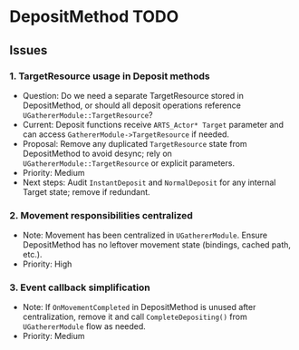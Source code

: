 # DepositMethod TODO

## Issues

### 1. TargetResource usage in Deposit methods
- Question: Do we need a separate TargetResource stored in DepositMethod, or should all deposit operations reference `UGathererModule::TargetResource`?
- Current: Deposit functions receive `ARTS_Actor* Target` parameter and can access `GathererModule->TargetResource` if needed.
- Proposal: Remove any duplicated `TargetResource` state from DepositMethod to avoid desync; rely on `UGathererModule::TargetResource` or explicit parameters.
- Priority: Medium
- Next steps: Audit `InstantDeposit` and `NormalDeposit` for any internal Target state; remove if redundant.

### 2. Movement responsibilities centralized
- Note: Movement has been centralized in `UGathererModule`. Ensure DepositMethod has no leftover movement state (bindings, cached path, etc.).
- Priority: High

### 3. Event callback simplification
- Note: If `OnMovementCompleted` in DepositMethod is unused after centralization, remove it and call `CompleteDepositing()` from `UGathererModule` flow as needed.
- Priority: Medium
